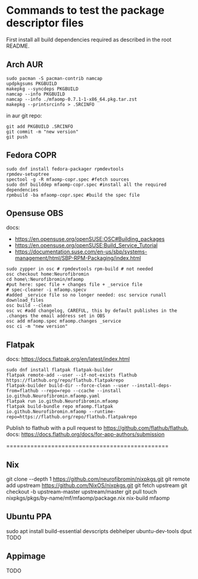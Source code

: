 # Commands to test the package descriptor files

First install all build dependencies required as described in the root README.

## Arch AUR

```shell
sudo pacman -S pacman-contrib namcap
updpkgsums PKGBUILD
makepkg --syncdeps PKGBUILD
namcap --info PKGBUILD
namcap --info ./mfaomp-0.7.1-1-x86_64.pkg.tar.zst
makepkg --printsrcinfo > .SRCINFO
```
in aur git repo:
```shell
git add PKGBUILD .SRCINFO
git commit -m "new version"
git push
```

## Fedora COPR

```shell
sudo dnf install fedora-packager rpmdevtools
rpmdev-setuptree
spectool -g -R mfaomp-copr.spec #fetch sources
sudo dnf builddep mfaomp-copr.spec #install all the required dependencies
rpmbuild -ba mfaomp-copr.spec #build the spec file
```

## Opensuse OBS
docs:
- https://en.opensuse.org/openSUSE:OSC#Building_packages
- https://en.opensuse.org/openSUSE:Build_Service_Tutorial
- https://documentation.suse.com/en-us/sbp/systems-management/html/SBP-RPM-Packaging/index.html

```shell
sudo zypper in osc # rpmdevtools rpm-build # not needed 
osc checkout home:Neurofibromin
cd home\:Neurofibromin/mfaomp
#put here: spec file + changes file + _service file 
# spec-cleaner -i mfaomp.specv
#added _service file so no longer needed: osc service runall download_files
osc build --clean
osc vc #add changelog, CAREFUL, this by default publishes in the .changes the email address set in OBS
osc add mfaomp.spec mfaomp.changes _service
osc ci -m "new version"
```

## Flatpak

docs: https://docs.flatpak.org/en/latest/index.html

```shell
sudo dnf install flatpak flatpak-builder
flatpak remote-add --user --if-not-exists flathub https://flathub.org/repo/flathub.flatpakrepo
flatpak-builder build-dir --force-clean --user --install-deps-from=flathub --repo=repo --ccache --install io.github.Neurofibromin.mfaomp.yaml
flatpak run io.github.Neurofibromin.mfaomp
flatpak build-bundle repo mfaomp.flatpak io.github.Neurofibromin.mfaomp --runtime-repo=https://flathub.org/repo/flathub.flatpakrepo
```

Publish to flathub with a pull request to https://github.com/flathub/flathub, docs: https://docs.flathub.org/docs/for-app-authors/submission

===============================================

## Nix

git clone --depth 1 https://github.com/neurofibromin/nixpkgs.git
git remote add upstream https://github.com/NixOS/nixpkgs.git
git fetch upstream
git checkout -b upstream-master upstream/master
git pull
touch nixpkgs/pkgs/by-name/mf/mfaomp/package.nix
nix-build mfaomp





## Ubuntu PPA

sudo apt install build-essential devscripts debhelper ubuntu-dev-tools dput
TODO

## Appimage

TODO
